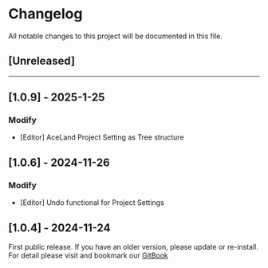 ﻿# Changelog

All notable changes to this project will be documented in this file.

## [Unreleased]

---

## [1.0.9] - 2025-1-25

### Modify
- [Editor] AceLand Project Setting as Tree structure

## [1.0.6] - 2024-11-26

### Modify
- [Editor] Undo functional for Project Settings

## [1.0.4] - 2024-11-24

First public release. If you have an older version, please update or re-install.   
For detail please visit and bookmark our [GitBook](https://aceland-workshop.gitbook.io/aceland-unity-packages/)